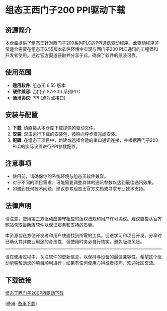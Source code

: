 # 组态王西门子200 PPI驱动下载

## 资源简介

本仓库提供了组态王针对西门子200系列PLC的PPI通信驱动程序。此驱动程序非常适合需要在组态王6.55版本软件环境中实现与西门子200 PLC通讯的工程师和开发者使用。通过官方渠道获取并分享于此，确保了软件的原装可靠。

## 使用范围

- **适用软件**: 组态王 6.55 版本
- **硬件兼容**: 西门子 S7-200 系列PLC
- **通讯协议**: PPI (点对点接口)

## 安装与配置

1. **下载**: 请直接从本仓库下载提供的驱动文件。
2. **安装**: 双击运行下载的安装包，按照向导步骤完成安装。
3. **配置**: 在组态王项目中，新建或选择合适的串口通讯连接，并根据西门子200 PLC的实际设置进行PPI参数配置。

## 注意事项

- 使用前，请确保你的系统环境与组态王软件兼容。
- 对于不同的项目需求，可能需要调整具体的通讯参数以达到最佳通讯效果。
- 如遇到任何技术问题，建议参考组态王官方文档或寻求专业技术支持。

## 法律声明

请注意，使用第三方驱动应遵守相应的版权法规和用户许可协议。建议直接从官方网站获取最新版软件以保证服务和支持的质量。

本资源旨在方便开发者和用户快速找到所需的工具，促进学习和项目开发。分享时已确认其非商业用途的合法性，但使用时务必自行核实，避免版权风险。

---

请在使用过程中，关注软件的更新信息，以保持与设备的最佳兼容性。希望这个驱动能够帮助您的项目顺利进行！如果有任何使用心得或者技巧，欢迎社区交流。

## 下载链接
[组态王西门子200PPI驱动下载](https://pan.quark.cn/s/bd37062c05c6) 

(备用: [备用下载](https://pan.baidu.com/s/1r8mk3bhVEVIBNx2TMVdr7g?pwd=6qvl))

